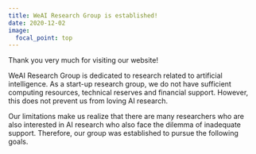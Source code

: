 ```yaml
---
title: WeAI Research Group is established!
date: 2020-12-02
image:
  focal_point: top
---
```

Thank you very much for visiting our website!

<!--more-->

WeAI Research Group is dedicated to research related to artificial intelligence. As a start-up research group, we do not have sufficient computing resources, technical reserves and financial support. However, this does not prevent us from loving AI research.

Our limitations make us realize that there are many researchers who are also interested in AI research who also face the dilemma of inadequate support. Therefore, our group was established to pursue the following goals.
